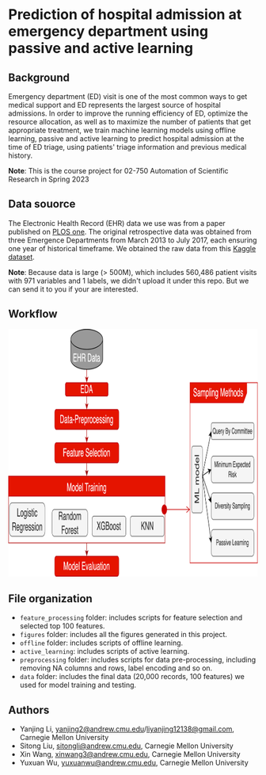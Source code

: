 # Prediction of hospital admission at emergency department using passive and active learning


## Background
Emergency department (ED) visit is one of the most common ways to get medical support and ED represents the largest source of hospital admissions. In order to improve the running efficiency of ED, optimize the resource allocation, as well as to maximize the number of patients that get appropriate treatment, we train machine learning models using offline learning, passive and active learning to predict hospital admission at the time of ED triage, using patients' triage information and previous medical history.

**Note**: This is the course project for 02-750 Automation of Scientific Research in Spring 2023


## Data souorce
The Electronic Health Record (EHR) data we use was from a paper published on [PLOS one](https://doi.org/10.1371/journal.pone.0201016). The original retrospective data was obtained from three Emergence Departments from March 2013 to July 2017, each ensuring one year of historical timeframe. We obtained the raw data from this [Kaggle dataset](https://www.kaggle.com/maalona/hospital-triage-and-patient-history-data). 

**Note**: Because data is large (> 500M), which includes 560,486 patient visits with 971 variables and 1 labels, we didn't upload it under this repo. But we can send it to you if your are interested.


## Workflow

<p align="center">
    <img src="https://github.com/yuxuanwu17/Automation_Final_Project/blob/main/figures/workflow.png" height="500" width="700" alt = "workflow"/>
</p>


## File organization

* `feature_processing` folder: includes scripts for feature selection and selected top 100 features.
* `figures` folder: includes all the figures generated in this project.
* `offline` folder: includes scripts of offline learning.
* `active_learning`: includes scripts of active learning.
* `preprocessing` folder: includes scripts for data pre-processing, including removing NA columns and rows, label encoding and so on.
* `data` folder: includes the final data (20,000 records, 100 features) we used for model training and testing.


## Authors
* Yanjing Li, yanjing2@andrew.cmu.edu/liyanjing12138@gmail.com, Carnegie Mellon University
* Sitong Liu, sitongli@andrew.cmu.edu, Carnegie Mellon University
* Xin Wang, xinwang3@andrew.cmu.edu, Carnegie Mellon University
* Yuxuan Wu, yuxuanwu@andrew.cmu.edu, Carnegie Mellon University
